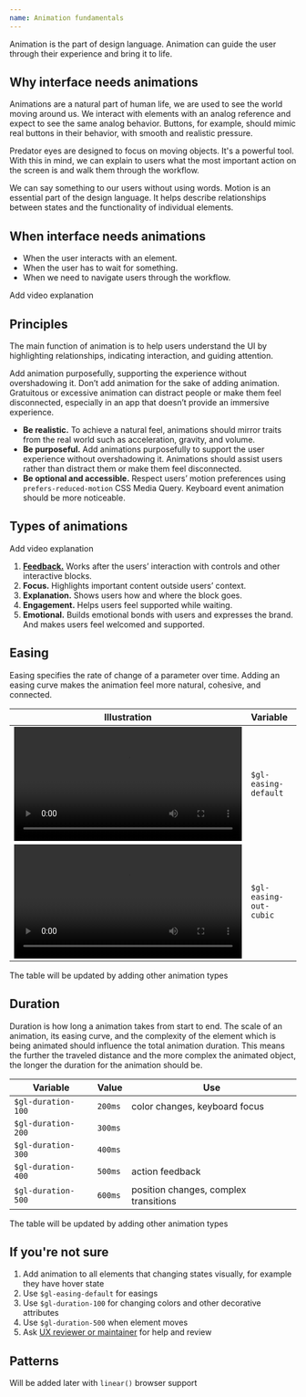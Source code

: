```yaml
---
name: Animation fundamentals
---
```


Animation is the part of design language. Animation can guide the user through their experience and bring it to life.

## Why interface needs animations

Animations are a natural part of human life, we are used to see the world moving around us. We interact with elements with an analog reference and expect to see the same analog behavior. Buttons, for example, should mimic real buttons in their behavior, with smooth and realistic pressure.

Predator eyes are designed to focus on moving objects. It's a powerful tool. With this in mind, we can explain to users what the most important action on the screen is and walk them through the workflow.

We can say something to our users without using words. Motion is an essential part of the design language. It helps describe relationships between states and the functionality of individual elements.


## When interface needs animations

- When the user interacts with an element.
- When the user has to wait for something.
- When we need to navigate users through the workflow.

<todo>Add video explanation</todo>


## Principles

The main function of animation is to help users understand the UI by highlighting relationships, indicating interaction, and guiding attention.

Add animation purposefully, supporting the experience without overshadowing it. Don’t add animation for the sake of adding animation. Gratuitous or excessive animation can distract people or make them feel disconnected, especially in an app that doesn’t provide an immersive experience.

* **Be realistic.** To achieve a natural feel, animations should mirror traits from the real world such as acceleration, gravity, and volume.
* **Be purposeful.** Add animations purposefully to support the user experience without overshadowing it. Animations should assist users rather than distract them or make them feel disconnected.
* **Be optional and accessible.** Respect users’ motion preferences using `prefers-reduced-motion` CSS Media Query. Keyboard event animation should be more noticeable.


## Types of animations

<todo>Add video explanation</todo>

1. [**Feedback.**](./animation-feedback.md) Works after the users’ interaction with controls and other interactive blocks.
1. **Focus.** Highlights important content outside users’ context.
1. **Explanation.** Shows users how and where the block goes.
1. **Engagement.** Helps users feel supported while waiting.
1. **Emotional.** Builds emotional bonds with users and expresses the brand. And makes users feel welcomed and supported.


## Easing

Easing specifies the rate of change of a parameter over time. Adding an easing curve makes the animation feel more natural, cohesive, and connected.

| Illustration | Variable | Value | Use |
| --- | --- | --- | --- |
| <video tabindex="0" preload="true" autoplay="true" controls="" loop="true" playsinline="true" aria-label="" width="400"><source src="/video/easing-default.mp4"></video> | `$gl-easing-default` | `ease` | hover animation |
| <video tabindex="0" preload="true" autoplay="true" controls="" loop="true" playsinline="true" aria-label="" width="400"><source src="/video/easing-out-cubic.mp4"></video> | `$gl-easing-out-cubic` | `cubic-bezier(0.22, 0.61, 0.36, 1)` | focus animation |

<note>The table will be updated by adding other animation types</note>


## Duration

Duration is how long a animation takes from start to end. The scale of an animation, its easing curve, and the complexity of the element which is being animated should influence the total animation duration. This means the further the traveled distance and the more complex the animated object, the longer the duration for the animation should be.

| Variable | Value | Use |
| --- | --- | --- |
| `$gl-duration-100` | `200ms` | color changes, keyboard focus |
| `$gl-duration-200` | `300ms` |  |
| `$gl-duration-300` | `400ms` |  |
| `$gl-duration-400` | `500ms` | action feedback |
| `$gl-duration-500` | `600ms` | position changes, complex transitions |

<note>The table will be updated by adding other animation types</note>

## If you're not sure

1. Add animation to all elements that changing states visually, for example they have hover state
1. Use `$gl-easing-default` for easings
2. Use `$gl-duration-100` for changing colors and other decorative attributes
3. Use `$gl-duration-500` when element moves
4. Ask [UX reviewer or maintainer](https://about.gitlab.com/handbook/engineering/projects/#design.gitlab.com) for help and review

## Patterns

<note>Will be added later with `linear()` browser support</note>
